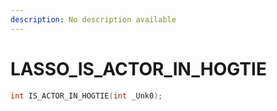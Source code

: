 ```yaml
---
description: No description available 
---
```


# LASSO\_IS_ACTOR_IN_HOGTIE

```cpp
int IS_ACTOR_IN_HOGTIE(int _Unk0);
```
